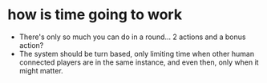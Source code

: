 
# how is time going to work

* There's only so much you can do in a round... 2 actions and a bonus action?
* The system should be turn based, only limiting time when other human connected
  players are in the same instance, and even then, only when it might matter.
